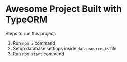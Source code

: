 # Awesome Project Built with TypeORM

Steps to run this project:

1. Run `npm i` command
2. Setup database settings inside `data-source.ts` file
3. Run `npm start` command
